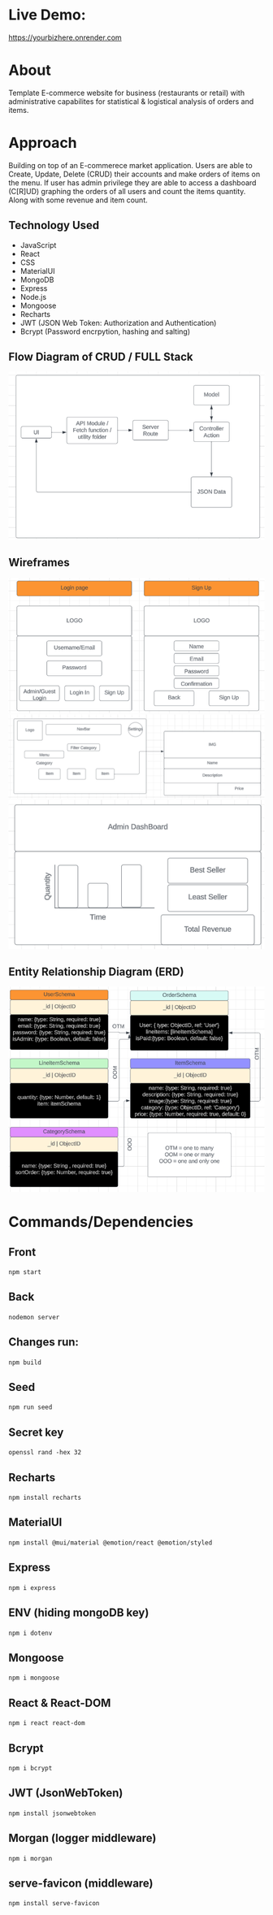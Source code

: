 # Live Demo:
https://yourbizhere.onrender.com

# About
Template E-commerce website for business (restaurants or retail) with administrative capabilites for statistical & logistical analysis of orders and items.

# Approach
Building on top of an E-commerece market application. Users are able to Create, Update, Delete (CRUD) their accounts and make orders of items on the menu. If user has admin privilege they are able to access a dashboard (C[R]UD) graphing the orders of all users and count the items quantity. Along with some revenue and item count.

## Technology Used
- JavaScript
- React
- CSS
- MaterialUI
- MongoDB
- Express
- Node.js
- Mongoose
- Recharts
- JWT (JSON Web Token: Authorization and Authentication)
- Bcrypt (Password encrpytion, hashing and salting)

## Flow Diagram of CRUD / FULL Stack
![Alt text](image.png)

## Wireframes
![Alt text](030031D6-6210-4ACE-BAC1-00B745DD3887.png)
![Alt text](image-1.png)
![Alt text](image-2.png)

## Entity Relationship Diagram (ERD)
![Alt text](image-3.png)

# Commands/Dependencies

## Front
`npm start`

## Back
`nodemon server`

## Changes run:
`npm build`

## Seed
`npm run seed`

## Secret key 
`openssl rand -hex 32`

## Recharts
`npm install recharts`

## MaterialUI
`npm install @mui/material @emotion/react @emotion/styled`

## Express
`npm i express`

## ENV (hiding mongoDB key)
`npm i dotenv`

## Mongoose
`npm i mongoose`

## React & React-DOM
`npm i react react-dom`

## Bcrypt
`npm i bcrypt`

## JWT (JsonWebToken)
`npm install jsonwebtoken`

## Morgan (logger middleware)
`npm i morgan`

## serve-favicon (middleware)
`npm install serve-favicon`

